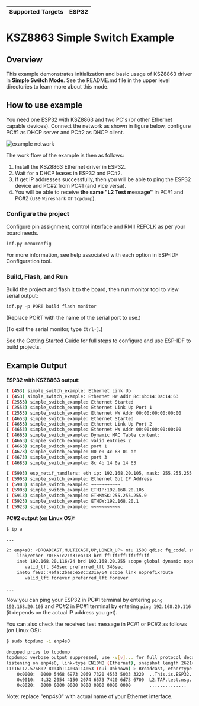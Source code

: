 | Supported Targets | ESP32 |
| ----------------- | ----- |

# KSZ8863 Simple Switch Example

## Overview

This example demonstrates initialization and basic usage of KSZ8863 driver in **Simple Switch Mode**. See the README.md file in the upper level directories to learn more about this mode.

## How to use example

You need one ESP32 with KSZ8863 and two PC's (or other Ethernet capable devices). Connect the network as shown in figure below, configure PC#1 as DHCP server and PC#2 as DHCP client.

![example network](../../docs/example_switch.png)

The work flow of the example is then as follows:

1. Install the KSZ8863 Ethernet driver in ESP32.
2. Wait for a DHCP leases in ESP32 and PC#2.
3. If get IP addresses successfully, then you will be able to ping the ESP32 device and PC#2 from PC#1 (and vice versa).
4. You will be able to receive **the same "L2 Test message"** in PC#1 and PC#2 (use ``Wireshark`` or ``tcpdump``).

### Configure the project

Configure pin assignment, control interface and RMII REFCLK as per your board needs.

```
idf.py menuconfig
```

For more information, see help associated with each option in ESP-IDF Configuration tool.

### Build, Flash, and Run

Build the project and flash it to the board, then run monitor tool to view serial output:

```
idf.py -p PORT build flash monitor
```

(Replace PORT with the name of the serial port to use.)

(To exit the serial monitor, type ``Ctrl-]``.)

See the [Getting Started Guide](https://docs.espressif.com/projects/esp-idf/en/latest/get-started/index.html) for full steps to configure and use ESP-IDF to build projects.

## Example Output

**ESP32 with KSZ8863 output:**

```bash
I (453) simple_switch_example: Ethernet Link Up
I (453) simple_switch_example: Ethernet HW Addr 8c:4b:14:0a:14:63
I (2553) simple_switch_example: Ethernet Started
I (2553) simple_switch_example: Ethernet Link Up Port 1
I (2553) simple_switch_example: Ethernet HW Addr 00:00:00:00:00:00
I (4653) simple_switch_example: Ethernet Started
I (4653) simple_switch_example: Ethernet Link Up Port 2
I (4653) simple_switch_example: Ethernet HW Addr 00:00:00:00:00:00
I (4663) simple_switch_example: Dynamic MAC Table content:
I (4663) simple_switch_example: valid entries 2
I (4663) simple_switch_example: port 1
I (4673) simple_switch_example: 00 e0 4c 68 01 ac
I (4673) simple_switch_example: port 3
I (4683) simple_switch_example: 8c 4b 14 0a 14 63

I (5903) esp_netif_handlers: eth ip: 192.168.20.105, mask: 255.255.255.0, gw: 192.168.20.1
I (5903) simple_switch_example: Ethernet Got IP Address
I (5903) simple_switch_example: ~~~~~~~~~~~
I (5903) simple_switch_example: ETHIP:192.168.20.105
I (5913) simple_switch_example: ETHMASK:255.255.255.0
I (5923) simple_switch_example: ETHGW:192.168.20.1
I (5923) simple_switch_example: ~~~~~~~~~~~
```
**PC#2 output (on Linux OS):**

```bash
$ ip a

...

2: enp4s0: <BROADCAST,MULTICAST,UP,LOWER_UP> mtu 1500 qdisc fq_codel state UP group default qlen 1000
    link/ether 70:85:c2:d3:ea:18 brd ff:ff:ff:ff:ff:ff
    inet 192.168.20.116/24 brd 192.168.20.255 scope global dynamic noprefixroute enp4s0
       valid_lft 346sec preferred_lft 346sec
    inet6 fe80::4efa:2bae:e58c:231e/64 scope link noprefixroute
       valid_lft forever preferred_lft forever

...
```

Now you can ping your ESP32 in PC#1 terminal by entering `ping 192.168.20.105` and PC#2 in PC#1 terminal by entering `ping 192.168.20.116` (it depends on the actual IP address you get).

You can also check the received test message in PC#1 or PC#2 as follows (on Linux OS):

```bash
$ sudo tcpdump -i enp4s0

dropped privs to tcpdump
tcpdump: verbose output suppressed, use -v[v]... for full protocol decode
listening on enp4s0, link-type EN10MB (Ethernet), snapshot length 262144 bytes
11:16:12.576802 8c:4b:14:0a:14:63 (oui Unknown) > Broadcast, ethertype Unknown (0x7000), length 60:
	0x0000:  0000 5468 6973 2069 7320 4553 5033 3220  ..This.is.ESP32.
	0x0010:  4c32 2054 4150 2074 6573 7420 6d73 6700  L2.TAP.test.msg.
	0x0020:  0000 0000 0000 0000 0000 0000 0000       ..............
```
Note: replace "enp4s0" with actual name of your Ethernet interface.
